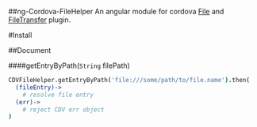 ##ng-Cordova-FileHelper
An angular module for cordova [File]() and [FileTransfer]() plugin.

#Install

##Document

####getEntryByPath(`String` filePath)
```coffee
CDVFileHelper.getEntryByPath('file:///some/path/to/file.name').then(
  (fileEntry)->
    # resolve file entry
  (err)->
    # reject CDV err object
)
```

